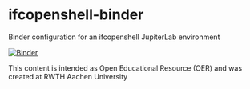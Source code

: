 # ifcopenshell-binder
Binder configuration for an ifcopenshell JupiterLab environment 

[![Binder](https://mybinder.org/badge_logo.svg)](https://mybinder.org/v2/gh/jakob-beetz/ifcopenshell-binder/dockerfile-base/HEAD?urlpath=lab)

This content is intended as Open Educational Resource (OER) and was created at RWTH Aachen University

